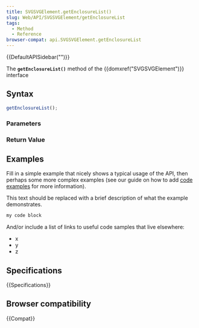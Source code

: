 ```yaml
---
title: SVGSVGElement.getEnclosureList()
slug: Web/API/SVGSVGElement/getEnclosureList
tags:
  - Method
  - Reference
browser-compat: api.SVGSVGElement.getEnclosureList
---
```

{{DefaultAPISidebar("")}}

The **`getEnclosureList()`** method of the {{domxref("SVGSVGElement")}} interface 

## Syntax

```js
getEnclosureList();
```

### Parameters



### Return Value



## Examples

Fill in a simple example that nicely shows a typical usage of the API, then perhaps some more complex examples (see our guide on how to add [code examples](/en-US/docs/MDN/Contribute/Structures/Code_examples) for more information).

This text should be replaced with a brief description of what the example demonstrates.

```js
my code block
```

And/or include a list of links to useful code samples that live elsewhere:

*   x
*   y
*   z

## Specifications

{{Specifications}}

## Browser compatibility

{{Compat}}

